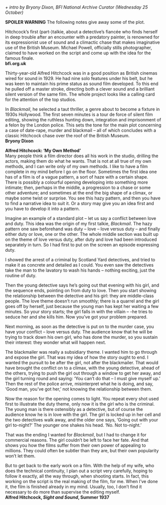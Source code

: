



_+ intro by Bryony Dixon, BFI National Archive Curator (Wednesday 25 October)_

**SPOILER WARNING** The following notes give away some of the plot.

Hitchcock’s first (part-)talkie, about a detective’s fiancée who finds herself in deep trouble after an encounter with a predatory painter, is renowned for its expressionist use of sound and a climactic chase that makes imaginative use of the British Museum. Michael Powell, officially stills photographer, claimed to have worked on the script and come up with the idea for the famous finale.  
**bfi.org.uk**  

Thirty-year-old Alfred Hitchcock was in a good position as British cinemas wired for sound in 1929. He had nine solo features under his belt, but he was keen to maintain his prime status as sound film developed. To this end he pulled off a master stroke, directing both a clever sound and a brilliant silent version of the same film. The whole project looks like a calling card for the attention of the top studios.

In _Blackmail_, he selected a taut thriller, a genre about to become a fixture in 1930s Hollywood. The first seven minutes is a tour de force of silent film editing, showing the ruthless hunting down, integration and imprisonment of a felon by the London police. This sets the tone for the main plot concerning a case of date-rape, murder and blackmail – all of which concludes with a classic Hitchcock chase over the roof of the British Museum.  
**Bryony Dixon**  

**Alfred Hitchcock: ‘My Own Method’**  
Many people think a film director does all his work in the studio, drilling the actors, making them do what he wants. That is not at all true of my own methods, and I can write only of my own methods. I like to have a film complete in my mind before I go on the floor. Sometimes the first idea one has of a film is of a vague pattern, a sort of haze with a certain shape. There is possibly a colourful opening developing into something more intimate; then, perhaps in the middle, a progression to a chase or some other adventure; and sometimes at the end the big shape of a climax, or maybe some twist or surprise. You see this hazy pattern, and then you have to find a narrative idea to suit it. Or a story may give you an idea first and you have to develop it into a pattern.

Imagine an example of a standard plot – let us say a conflict between love and duty. This idea was the origin of my first talkie, _Blackmail_. The hazy pattern one saw beforehand was duty – love – love versus duty – and finally either duty or love, one or the other. The whole middle section was built up on the theme of love versus duty, after duty and love had been introduced separately in turn. So I had first to put on the screen an episode expressing duty.

I showed the arrest of a criminal by Scotland Yard detectives, and tried to make it as concrete and detailed as I could. You even saw the detectives take the man to the lavatory to wash his hands – nothing exciting, just the routine of duty.

Then the young detective says he’s going out that evening with his girl, and the sequence ends, pointing on from duty to love. Then you start showing the relationship between the detective and his girl: they are middle-class people. The love theme doesn’t run smoothly; there is a quarrel and the girl goes off by herself, just because the young man has kept her waiting a few minutes. So your story starts; the girl falls in with the villain – -he tries to seduce her and she kills him. Now you’ve got your problem prepared.

Next morning, as soon as the detective is put on to the murder case, you have your conflict – love versus duty. The audience know that he will be trying to track down his own girl, who has done the murder, so you sustain their interest: they wonder what will happen next.

The blackmailer was really a subsidiary theme. I wanted him to go through and expose the girl. That was my idea of how the story ought to end. I wanted the pursuit to be after the girl, not after the blackmailer. That would have brought the conflict on to a climax, with the young detective, ahead of the others, trying to push the girl out through a window to get her away, and the girl turning round and saying: ‘You can’t do that – I must give myself up.’ Then the rest of the police arrive, misinterpret what he is doing, and say, ‘Good man, you’ve got her,’ not knowing the relationship between them.

Now the reason for the opening comes to light. You repeat every shot used first to illustrate the duty theme, only now it is the girl who is the criminal. The young man is there ostensibly as a detective, but of course the audience know he is in love with the girl. The girl is locked up in her cell and the two detectives walk away, and the older one says, ‘Going out with your girl to-night?’ The younger one shakes his head. ‘No. Not to-night.’

That was the ending I wanted for _Blackmail_, but I had to change it for commercial reasons. The girl couldn’t be left to face her fate. And that shows you how the films suffer from their own power of appealing to millions. They could often be subtler than they are, but their own popularity won’t let them.

But to get back to the early work on a film. With the help of my wife, who does the technical continuity, I plan out a script very carefully, hoping to follow it exactly, all the way through, when shooting starts. In fact, this working on the script is the real making of the film, for me. When I’ve done it, the film is finished already in my mind. Usually, too, I don’t find it necessary to do more than supervise the editing myself.  
**Alfred Hitchcock, _Sight and Sound_, Summer 1937**  
<br>
<!--stackedit_data:
eyJoaXN0b3J5IjpbLTE2NDMyOTY2MjNdfQ==
-->